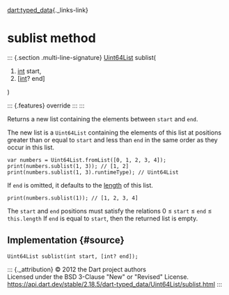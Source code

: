 [dart:typed\_data](../../dart-typed_data/dart-typed_data-library){._links-link}

sublist method
==============

::: {.section .multi-line-signature}
[Uint64List](../uint64list-class) sublist(

1.  [int](../../dart-core/int-class) start,
2.  \[[int](../../dart-core/int-class)? end\]

)

::: {.features}
override
:::
:::

Returns a new list containing the elements between `start` and `end`.

The new list is a `Uint64List` containing the elements of this list at
positions greater than or equal to `start` and less than `end` in the
same order as they occur in this list.

``` {.language-dart data-language="dart"}
var numbers = Uint64List.fromList([0, 1, 2, 3, 4]);
print(numbers.sublist(1, 3)); // [1, 2]
print(numbers.sublist(1, 3).runtimeType); // Uint64List
```

If `end` is omitted, it defaults to the
[length](../../dart-core/list/length) of this list.

``` {.language-dart data-language="dart"}
print(numbers.sublist(1)); // [1, 2, 3, 4]
```

The `start` and `end` positions must satisfy the relations 0 ≤ `start` ≤
`end` ≤ `this.length` If `end` is equal to `start`, then the returned
list is empty.

Implementation {#source}
--------------

``` {.language-dart data-language="dart"}
Uint64List sublist(int start, [int? end]);
```

::: {._attribution}
© 2012 the Dart project authors\
Licensed under the BSD 3-Clause \"New\" or \"Revised\" License.\
<https://api.dart.dev/stable/2.18.5/dart-typed_data/Uint64List/sublist.html>
:::

